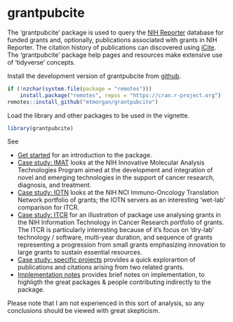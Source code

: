 
<!-- README.md is generated from README.Rmd. Please edit that file -->

# grantpubcite

<!-- badges: start -->
<!-- badges: end -->

The ‘grantpubcite’ package is used to query the [NIH
Reporter](https://reporter.nih.gov/) database for funded grants and,
optionally, publications associated with grants in NIH Reporter. The
citation history of publications can discovered using
[iCite](https://icite.od.nih.gov/). The ‘grantpubcite’ package help
pages and resources make extensive use of ‘tidyverse’ concepts.

Install the development version of grantpubcite from
[github](https://github.com/mtmorgan/grantpubcite).

``` r
if (!nzchar(system.file(package = "remotes")))
    install.package("remotes", repos = "https://cran.r-project.org")
remotes::install_github("mtmorgan/grantpubcite")
```

Load the library and other packages to be used in the vignette.

``` r
library(grantpubcite)
```

See

- [Get started](articles/grantpubcite.html) for an introduction to the
  package.
- [Case study: IMAT](articles/case_study_imat.html) looks at the NIH
  Innovative Molecular Analysis Technologies Program aimed at the
  development and integration of novel and emerging technologies in the
  support of cancer research, diagnosis, and treatment.
- [Case study: IOTN](articles/case_study_iotn.html) looks at the NIH NCI
  Immuno-Oncology Translation Network portfolio of grants; the IOTN
  servers as an interesting ‘wet-lab’ comparison for ITCR.
- [Case study: ITCR](articles/case_study_itcr.html) for an illustration
  of package use analysing grants in the NIH Information Technology in
  Cancer Research portfolio of grants. The ITCR is particularly
  interesting because of it’s focus on ‘dry-lab’ technology / software,
  multi-year duration, and sequence of grants representing a progression
  from small grants emphasizing innovation to large grants to sustain
  essential resources.
- [Case study: specific
  projects](articles/case_study_project_nums_quick.html) provides a
  quick explorartion of publications and citations arising from two
  related grants.
- [Implementation notes](articles/implementation_notes.html) provides
  brief notes on implementation, to highligth the great packages &
  people contributing indirectly to the package.

Please note that I am not experienced in this sort of analysis, so any
conclusions should be viewed with great skepticism.
